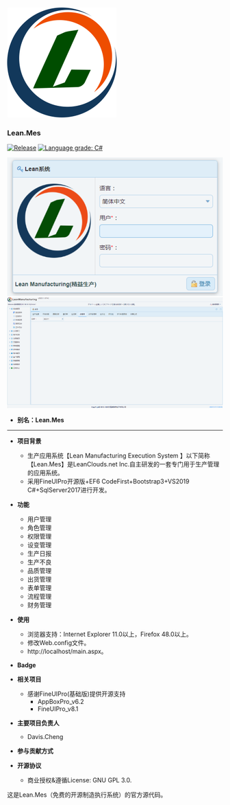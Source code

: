 ![Logo](https://github.com/Lean365/Lean.Fineform/blob/master/Lean.Fineform/Lf_Resources/images/login/Lean_Logo.png)

### Lean.Mes
[![Release](1.01)](https://github.com/Lean365/Lean.Fineform/releases) [![Language grade: C#](1.01)](https://github.com/Lean365/Lean.Fineform/releases)

![screenshot](https://github.com/Lean365/Lean.Fineform/blob/master/Lean.Fineform/Lf_Resources/svg/login.png)
![screenshot](https://github.com/Lean365/Lean.Fineform/blob/master/Lean.Fineform/Lf_Resources/svg/main.png)
- **别名：Lean.Mes**
--------
- **项目背景**

    * 生产应用系统【Lean Manufacturing Execution System 】以下简称【Lean.Mes】是LeanClouds.net Inc.自主研发的一套专门用于生产管理的应用系统。
    * 采用FineUIPro开源版+EF6 CodeFirst+Bootstrap3+VS2019 C#+SqlServer2017进行开发。
    
- **功能**

    * 用户管理
    * 角色管理
    * 权限管理
    * 设变管理
    * 生产日报
    * 生产不良
    * 品质管理
    * 出货管理
    * 表单管理   
    * 流程管理
    * 财务管理
    
- **使用**

    * 浏览器支持：Internet Explorer 11.0以上，Firefox 48.0以上。
    * 修改Web.config文件。
    * http://localhost/main.aspx。
- **Badge**

- **相关项目**

    * 感谢FineUIPro(基础版)提供开源支持
        * AppBoxPro_v6.2
        * FineUIPro_v8.1
- **主要项目负责人**

    * Davis.Cheng

- **参与贡献方式**

- **开源协议**
    * 商业授权&遵循License: GNU GPL 3.0.
    
这是Lean.Mes（免费的开源制造执行系统）的官方源代码。

